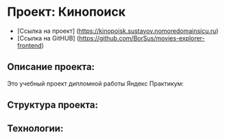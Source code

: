 # Проект: Кинопоиск

- [Ссылка на проект] (https://kinopoisk.sustavov.nomoredomainsicu.ru)
- [Ссылка на GitHUB] (https://github.com/BorSus/movies-explorer-frontend)

## Описание проекта:

Это учебный проект дипломной работы Яндекс Практикум:

## Структура проекта:

## Технологии:
